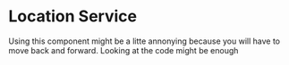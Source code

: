 # Location Service

Using this component might be a litte annonying because you will have to move back and forward. Looking at the code might be enough
